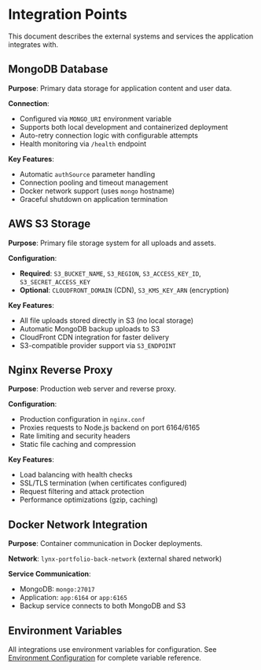 # Integration Points

This document describes the external systems and services the application integrates with.

## MongoDB Database

**Purpose**: Primary data storage for application content and user data.

**Connection**:

- Configured via `MONGO_URI` environment variable
- Supports both local development and containerized deployment
- Auto-retry connection logic with configurable attempts
- Health monitoring via `/health` endpoint

**Key Features**:

- Automatic `authSource` parameter handling
- Connection pooling and timeout management
- Docker network support (uses `mongo` hostname)
- Graceful shutdown on application termination

## AWS S3 Storage

**Purpose**: Primary file storage system for all uploads and assets.

**Configuration**:

- **Required**: `S3_BUCKET_NAME`, `S3_REGION`, `S3_ACCESS_KEY_ID`, `S3_SECRET_ACCESS_KEY`
- **Optional**: `CLOUDFRONT_DOMAIN` (CDN), `S3_KMS_KEY_ARN` (encryption)

**Key Features**:

- All file uploads stored directly in S3 (no local storage)
- Automatic MongoDB backup uploads to S3
- CloudFront CDN integration for faster delivery
- S3-compatible provider support via `S3_ENDPOINT`

## Nginx Reverse Proxy

**Purpose**: Production web server and reverse proxy.

**Configuration**:

- Production configuration in `nginx.conf`
- Proxies requests to Node.js backend on port 6164/6165
- Rate limiting and security headers
- Static file caching and compression

**Key Features**:

- Load balancing with health checks
- SSL/TLS termination (when certificates configured)
- Request filtering and attack protection
- Performance optimizations (gzip, caching)

## Docker Network Integration

**Purpose**: Container communication in Docker deployments.

**Network**: `lynx-portfolio-back-network` (external shared network)

**Service Communication**:

- MongoDB: `mongo:27017`
- Application: `app:6164` or `app:6165`
- Backup service connects to both MongoDB and S3

## Environment Variables

All integrations use environment variables for configuration. See [Environment Configuration](env-configuration.md) for complete variable reference.
